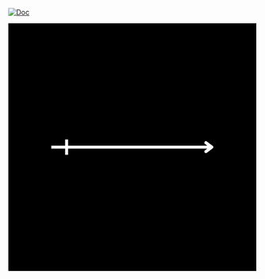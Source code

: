 [![Doc](https://img.shields.io/badge/Doc-blue)](https://deepvisual-lake.vercel.app/)

<img src="doc\public\img\link_dark.png" alt="neural"/>